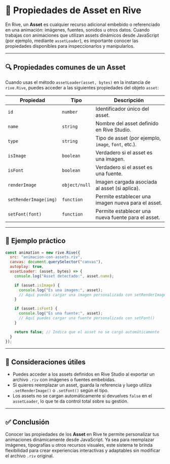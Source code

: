 # 🧩 Propiedades de Asset en Rive

En Rive, un **Asset** es cualquier recurso adicional embebido o referenciado en una animación: imágenes, fuentes, sonidos u otros datos. Cuando trabajas con animaciones que utilizan assets dinámicos desde JavaScript (por ejemplo, mediante `assetLoader`), es importante conocer las propiedades disponibles para inspeccionarlos y manipularlos.

---

## 🔍 Propiedades comunes de un Asset

Cuando usas el método `assetLoader(asset, bytes)` en la instancia de `rive.Rive`, puedes acceder a las siguientes propiedades del objeto `asset`:

| Propiedad | Tipo | Descripción |
|----------|------|-------------|
| `id` | `number` | Identificador único del asset. |
| `name` | `string` | Nombre del asset definido en Rive Studio. |
| `type` | `string` | Tipo de asset (por ejemplo, `image`, `font`, etc.). |
| `isImage` | `boolean` | Verdadero si el asset es una imagen. |
| `isFont` | `boolean` | Verdadero si el asset es una fuente. |
| `renderImage` | `object/null` | Imagen cargada asociada al asset (si aplica). |
| `setRenderImage(img)` | `function` | Permite establecer una imagen nueva para el asset. |
| `setFont(font)` | `function` | Permite establecer una nueva fuente para el asset. |

---

## 🧪 Ejemplo práctico

```javascript
const animation = new rive.Rive({
  src: "animacion-con-assets.riv",
  canvas: document.querySelector("canvas"),
  autoplay: true,
  assetLoader: (asset, bytes) => {
    console.log("Asset detectado:", asset.name);

    if (asset.isImage) {
      console.log("Es una imagen:", asset);
      // Aquí puedes cargar una imagen personalizada con setRenderImage()
    }

    if (asset.isFont) {
      console.log("Es una fuente:", asset);
      // Aquí puedes cargar una fuente personalizada con setFont()
    }

    return false; // Indica que el asset no se cargó automáticamente
  }
});
```

---

## 🔧 Consideraciones útiles

- Puedes acceder a los assets definidos en Rive Studio al exportar un archivo `.riv` con imágenes o fuentes embebidas.
- Si quieres reemplazar un asset, guarda la referencia y luego utiliza `.setRenderImage()` o `.setFont()` según el tipo.
- Los assets no se cargan automáticamente si devuelves `false` en el `assetLoader`, lo que te da control total sobre su gestión.

---

## ✅ Conclusión

Conocer las propiedades de los **Asset** en Rive te permite personalizar tus animaciones dinámicamente desde JavaScript. Ya sea para reemplazar imágenes, tipografías u otros recursos visuales, este sistema te brinda flexibilidad para crear experiencias interactivas y adaptables sin modificar el archivo `.riv` original.